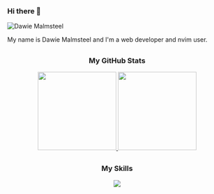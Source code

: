 ### Hi there 👋

<p align="left"> <img src="https://komarev.com/ghpvc/?username=DawieMalmsteel&color=blueviolet" alt="Dawie Malmsteel" /> </p>

My name is Dawie Malmsteel and I'm a web developer and nvim user.

<!-- - 🔭 I’m currently working on a social media app called ChitChat -->
<!-- - 🌱 I’m currently learning about testing in Express -->
<!-- - 👯 I’m looking to collaborate on any open-source projects -->
<!-- - 🤔 I’m looking for help with finding a job -->
<!-- - 💬 Ask me about anything -->
<!-- - 📫 How to reach me: You can send me an email at malmsteeldawie@gmail.com -->
<!-- - 😄 Pronouns: He/Him -->
<!-- - ⚡ Fun fact: I am a huge fan of the Yngwie Malmsteen -->

##

<h3 align="center">My GitHub Stats</h3>

<p align="center">
<a href="https://github.com/DawieMalmsteel">
  <img height="180em" src="https://github-readme-stats-eight-theta.vercel.app/api?username=DawieMalmsteel&show_icons=true&theme=algolia&include_all_commits=true&count_private=true"/>
  <img height="180em" src="https://github-readme-stats-eight-theta.vercel.app/api/top-langs/?username=DawieMalmsteel&layout=compact&langs_count=8&theme=algolia"/>
</a>
</p>

##

<h3 align="center">My Skills</h3>

<p align="center">
  <a href="https://skillicons.dev">
    <img src="https://skillicons.dev/icons?i=html,css,js,ts,react,nextjs,tailwind,nodejs,express,mongodb,postgres,prisma,git" />
  </a>
</p>
